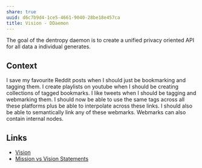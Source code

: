 ```yaml
---
share: true
uuid: d6c7b9d4-1ce5-4661-9040-28be18e457ca
title: Vision - DDaemon
---
```

The goal of the dentropy daemon is to create a unified privacy oriented API for all data a individual generates.

## Context

I save my favourite Reddit posts when I should just be bookmarking and tagging them. I create playlists on youtube when I should be creating collections of tagged bookmarks. I like tweets when I should be tagging and webmarking them. I should now be able to use the same tags across all these platforms plus be able to interpolate across these links. I should also be able to semantically link any of these webmarks. Webmarks can also contain internal nodes.

## Links

* [Vision](/a3735b61-cc59-4014-960c-2b29e5f708c5)
* [Mission vs Vision Statements](/7c585bdb-a859-45c2-809f-8b19eb719521)